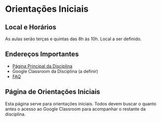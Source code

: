 # Orientações Iniciais

## Local e Horários

As aulas serão terças e quintas das 8h às 10h. Local a ser definido.

## Endereços Importantes

* [Página Principal da Disciplina](/home)
* Google Classroom da Disciplina (a definir)
* [FAQ](faq.md)

## Página de Orientações Iniciais

Esta página serve para orientações iniciais. Todos devem buscar o quanto antes o acesso ao Google Classroom para acompanhar o restante da disciplina.
